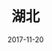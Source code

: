 ---
title: 湖北
description: 神农架林区的一些照片，这是我人生第一次真正意义上的摄影自驾游。
coverImage: http://photo.chachaphoto.uk/16766747.jpg
date: 2017-11-20
featured: true
slug: hubei
---